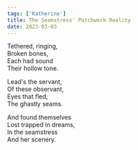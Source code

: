 ```yaml
---  
tags: ['Katherine']  
title: The Seamstress' Patchwork Reality  
date: 2023-03-03  
---
```


Tethered, ringing,  
Broken bones,  
Each had sound  
Their hollow tone.

Lead's the servant,  
Of these observant,  
Eyes that fled,  
The ghastly seams.

And found themselves  
Lost trapped in dreams,  
In the seamstress  
And her scenery.
